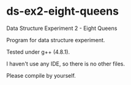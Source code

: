 ds-ex2-eight-queens
===================

Data Structure Experiment 2 - Eight Queens

Program for data structure experiment.

Tested under g++ (4.8.1).

I haven't use any IDE, so there is no other files.

Please compile by yourself.
